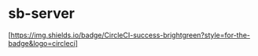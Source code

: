 # sb-server

[https://img.shields.io/badge/CircleCI-success-brightgreen?style=for-the-badge&logo=circleci]